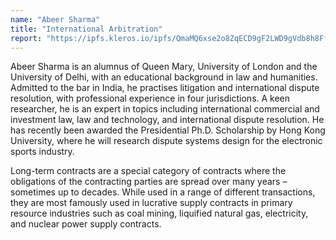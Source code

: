 ```yaml
---
name: "Abeer Sharma"
title: "International Arbitration"
report: "https://ipfs.kleros.io/ipfs/QmaMQ6xse2o8ZqECD9gF2LWD9gVdb8h8FfVe9cmiFnKiTR"
---
```


Abeer Sharma is an alumnus of Queen Mary, University of London and the University of Delhi, with an educational background in law and humanities. Admitted to the bar in India, he practises litigation and international dispute resolution, with professional experience in four jurisdictions. A keen researcher, he is an expert in topics including international commercial and investment law, law and technology, and international dispute resolution. He has recently been awarded the Presidential Ph.D. Scholarship by Hong Kong University, where he will research dispute systems design for the electronic sports industry.

Long-term contracts are a special category of contracts where the obligations of the contracting parties are spread over many years – sometimes up to decades. While used in a range of different transactions, they are most famously used in lucrative supply contracts in primary resource industries such as coal mining, liquified natural gas, electricity, and nuclear power supply contracts.
